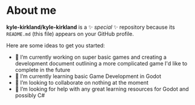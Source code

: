# About me


**kyle-kirkland/kyle-kirkland** is a ✨ _special_ ✨ repository because its `README.md` (this file) appears on your GitHub profile.

Here are some ideas to get you started:

- 🔭 I’m currently working on super basic games and creating a development document outlining a more complicated game I'd like to complete in the future
- 🌱 I’m currently learning basic Game Development in Godot
- 👯 I’m looking to collaborate on nothing at the moment
- 🤔 I’m looking for help with any great learning resources for Godot and possibly C#

